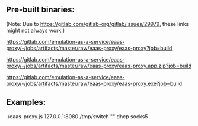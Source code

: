 
## Pre-built binaries:

(Note: Due to <https://gitlab.com/gitlab-org/gitlab/issues/29979>, these links might not always work.)

https://gitlab.com/emulation-as-a-service/eaas-proxy/-/jobs/artifacts/master/raw/eaas-proxy/eaas-proxy?job=build

https://gitlab.com/emulation-as-a-service/eaas-proxy/-/jobs/artifacts/master/raw/eaas-proxy/eaas-proxy.app.zip?job=build

https://gitlab.com/emulation-as-a-service/eaas-proxy/-/jobs/artifacts/master/raw/eaas-proxy/eaas-proxy.exe?job=build


## Examples:

./eaas-proxy.js 127.0.0.1:8080 /tmp/switch "" dhcp socks5
